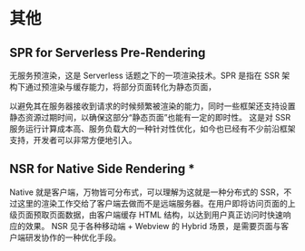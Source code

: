 # 其他

## SPR for Serverless Pre-Rendering

无服务预渲染，这是 Serverless 话题之下的一项渲染技术。SPR 是指在 SSR 架构下通过预渲染与缓存能力，将部分页面转化为静态页面，

以避免其在服务器接收到请求的时候频繁被渲染的能力，同时一些框架还支持设置静态资源过期时间，以确保这部分“静态页面”也能有一定的即时性。
这是对 SSR 服务运行计算成本高、服务负载大的一种针对性优化，如今也已经有不少前沿框架支持，开发者可以非常方便地引入。

## NSR for Native Side Rendering \*

Native 就是客户端，万物皆可分布式，可以理解为这就是一种分布式的 SSR，不过这里的渲染工作交给了客户端去做而不是远端服务器。在用户即将访问页面的上级页面预取页面数据，由客户端缓存 HTML 结构，以达到用户真正访问时快速响应的效果。
NSR 见于各种移动端 + Webview 的 Hybrid 场景，是需要页面与客户端研发协作的一种优化手段。
